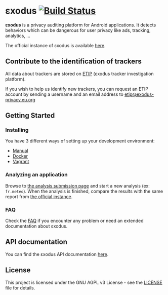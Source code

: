 # εxodus [![Build Status](https://travis-ci.org/Exodus-Privacy/exodus.svg?branch=v1)](https://travis-ci.org/Exodus-Privacy/exodus)

**εxodus** is a privacy auditing platform for Android applications. It detects behaviors which can be dangerous for user privacy like ads, tracking, analytics, …

The official instance of εxodus is available [here](https://reports.exodus-privacy.eu.org/).

## Contribute to the identification of trackers

All data about trackers are stored on [ETIP](https://etip.exodus-privacy.eu.org) (εxodus tracker investigation platform).

If you wish to help us identify new trackers, you can request an ETIP account by sending a username and an email address to [etip@exodus-privacy.eu.org](mailto:etip@exodus-privacy.eu.org)

## Getting Started

### Installing

You have 3 different ways of setting up your development environment:

- [Manual](doc/install/manual.md)
- [Docker](doc/install/docker.md)
- [Vagrant](doc/install/vagrant.md)

### Analyzing an application

Browse to [the analysis submission page](http://127.0.0.1:8000/analysis/submit/) and start a new analysis (ex: `fr.meteo`).
When the analysis is finished, compare the results with the same report from [the official instance](https://reports.exodus-privacy.eu.org).

### FAQ

Check the [FAQ](doc/faq.md) if you encounter any problem or need an extended documentation about εxodus.

## API documentation

You can find the εxodus API documentation [here](doc/api.md).

## License

This project is licensed under the GNU AGPL v3 License - see the [LICENSE](LICENSE) file for details.
